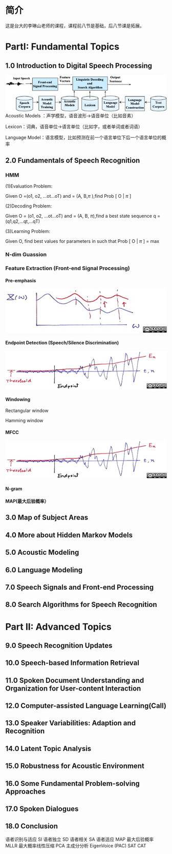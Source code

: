 
# 简介
这是台大的李琳山老师的课程，课程前八节是基础，后八节课是拓展。


# PartI: Fundamental Topics
## 1.0 Introduction to Digital Speech Processing
![](media/17112776988236.jpg)
Acoustic Models ：声学模型，语音波形->语音单位（比如音素）

Lexicon：词典，语音单位->语言单位（比如字，或者单词或者词语）

Language Model：语言模型，比如预测在前一个语言单位下后一个语言单位的概率
## 2.0 Fundamentals of Speech Recognition
### HMM
(1)Evaluation Problem:

Given O =(o1, o2, …ot…oT) and  = (A, B,$\pi$ ),find Prob [ O | $\pi$ ]

(2)Decoding Problem:

Given O = (o1, o2, …ot…oT) and = (A, B, $\pi$),find a best state sequence q = (q1,q2,…qt,…qT)

(3)Learning Problem:

Given O, find best values for parameters in such that Prob [ O | $\pi$ ] = max

### N-dim Guassion
### Feature Extraction (Front-end Signal Processing)
#### Pre-emphasis
![](media/17112783139286.jpg)

#### Endpoint Detection (Speech/Silence Discrimination)
![](media/17112783259868.jpg)

#### Windowing
Rectangular window

Hamming window
#### MFCC
![](media/17112783259868.jpg)
#### N-gram
#### MAP(最大后验概率）
## 3.0 Map of Subject Areas
## 4.0 More about Hidden Markov Models
## 5.0 Acoustic Modeling
## 6.0 Language Modeling
## 7.0 Speech Signals and Front-end Processing
## 8.0 Search Algorithms for Speech Recognition
# Part II: Advanced Topics
## 9.0 Speech Recognition Updates
## 10.0 Speech-based Information Retrieval
## 11.0 Spoken Document Understanding and Organization for User-content Interaction
## 12.0 Computer-assisted Language Learning(Call)
## 13.0 Speaker Variabilities: Adaption and Recognition
## 14.0 Latent Topic Analysis
## 15.0 Robustness for Acoustic Environment
## 16.0 Some Fundamental Problem-solving Approaches
## 17.0 Spoken Dialogues
## 18.0 Conclusion


语者识别与适应
SI 语者独立
SD 语者相关
SA 语者适应
MAP 最大后验概率
MLLR 最大概率线性压缩
PCA 主成分分析
EigenVoice (PAC)
SAT
CAT